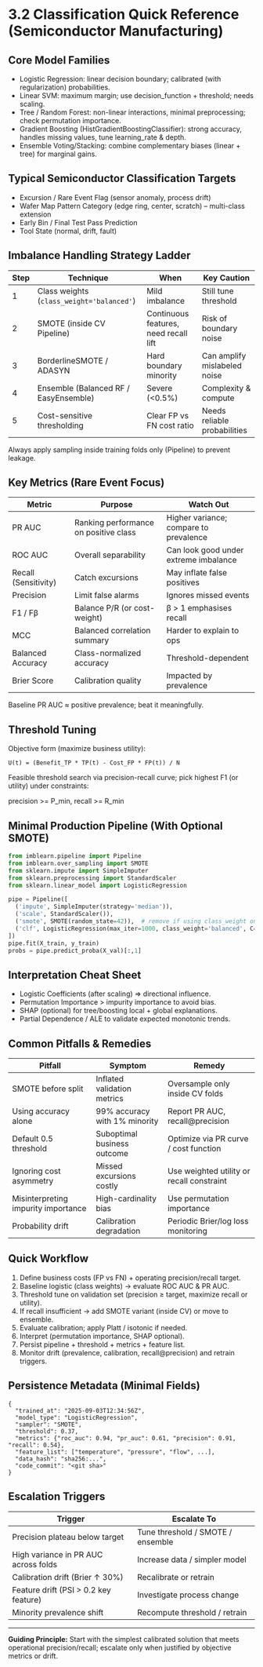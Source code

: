 # 3.2 Classification Quick Reference (Semiconductor Manufacturing)

## Core Model Families

- Logistic Regression: linear decision boundary; calibrated (with regularization) probabilities.
- Linear SVM: maximum margin; use decision_function + threshold; needs scaling.
- Tree / Random Forest: non-linear interactions, minimal preprocessing; check permutation importance.
- Gradient Boosting (HistGradientBoostingClassifier): strong accuracy, handles missing values, tune learning_rate & depth.
- Ensemble Voting/Stacking: combine complementary biases (linear + tree) for marginal gains.

## Typical Semiconductor Classification Targets

- Excursion / Rare Event Flag (sensor anomaly, process drift)
- Wafer Map Pattern Category (edge ring, center, scratch) – multi-class extension
- Early Bin / Final Test Pass Prediction
- Tool State (normal, drift, fault)

## Imbalance Handling Strategy Ladder

| Step | Technique | When | Key Caution |
|------|-----------|------|-------------|
| 1 | Class weights (`class_weight='balanced'`) | Mild imbalance | Still tune threshold |
| 2 | SMOTE (inside CV Pipeline) | Continuous features, need recall lift | Risk of boundary noise |
| 3 | BorderlineSMOTE / ADASYN | Hard boundary minority | Can amplify mislabeled noise |
| 4 | Ensemble (Balanced RF / EasyEnsemble) | Severe (<0.5%) | Complexity & compute |
| 5 | Cost-sensitive thresholding | Clear FP vs FN cost ratio | Needs reliable probabilities |

Always apply sampling inside training folds only (Pipeline) to prevent leakage.

## Key Metrics (Rare Event Focus)

| Metric | Purpose | Watch Out |
|--------|---------|-----------|
| PR AUC | Ranking performance on positive class | Higher variance; compare to prevalence |
| ROC AUC | Overall separability | Can look good under extreme imbalance |
| Recall (Sensitivity) | Catch excursions | May inflate false positives |
| Precision | Limit false alarms | Ignores missed events |
| F1 / Fβ | Balance P/R (or cost-weight) | β > 1 emphasises recall |
| MCC | Balanced correlation summary | Harder to explain to ops |
| Balanced Accuracy | Class-normalized accuracy | Threshold-dependent |
| Brier Score | Calibration quality | Impacted by prevalence |

Baseline PR AUC ≈ positive prevalence; beat it meaningfully.

## Threshold Tuning

Objective form (maximize business utility):

```text
U(t) = (Benefit_TP * TP(t) - Cost_FP * FP(t)) / N
```

Feasible threshold search via precision-recall curve; pick highest F1 (or utility) under constraints:

precision >= P_min, recall >= R_min

## Minimal Production Pipeline (With Optional SMOTE)

```python
from imblearn.pipeline import Pipeline
from imblearn.over_sampling import SMOTE
from sklearn.impute import SimpleImputer
from sklearn.preprocessing import StandardScaler
from sklearn.linear_model import LogisticRegression

pipe = Pipeline([
  ('impute', SimpleImputer(strategy='median')),
  ('scale', StandardScaler()),
  ('smote', SMOTE(random_state=42)),  # remove if using class_weight only
  ('clf', LogisticRegression(max_iter=1000, class_weight='balanced', C=1.0, random_state=42))
])
pipe.fit(X_train, y_train)
probs = pipe.predict_proba(X_val)[:,1]
```

## Interpretation Cheat Sheet

- Logistic Coefficients (after scaling) ⇒ directional influence.
- Permutation Importance > impurity importance to avoid bias.
- SHAP (optional) for tree/boosting local + global explanations.
- Partial Dependence / ALE to validate expected monotonic trends.

## Common Pitfalls & Remedies

| Pitfall | Symptom | Remedy |
|---------|---------|--------|
| SMOTE before split | Inflated validation metrics | Oversample only inside CV folds |
| Using accuracy alone | 99% accuracy with 1% minority | Report PR AUC, recall@precision |
| Default 0.5 threshold | Suboptimal business outcome | Optimize via PR curve / cost function |
| Ignoring cost asymmetry | Missed excursions costly | Use weighted utility or recall constraint |
| Misinterpreting impurity importance | High-cardinality bias | Use permutation importance |
| Probability drift | Calibration degradation | Periodic Brier/log loss monitoring |

## Quick Workflow

1. Define business costs (FP vs FN) + operating precision/recall target.
2. Baseline logistic (class weights) → evaluate ROC AUC & PR AUC.
3. Threshold tune on validation set (precision ≥ target, maximize recall or utility).
4. If recall insufficient → add SMOTE variant (inside CV) or move to ensemble.
5. Evaluate calibration; apply Platt / isotonic if needed.
6. Interpret (permutation importance, SHAP optional).
7. Persist pipeline + threshold + metrics + feature list.
8. Monitor drift (prevalence, calibration, recall@precision) and retrain triggers.

## Persistence Metadata (Minimal Fields)

```jsonc
{
  "trained_at": "2025-09-03T12:34:56Z",
  "model_type": "LogisticRegression",
  "sampler": "SMOTE",
  "threshold": 0.37,
  "metrics": {"roc_auc": 0.94, "pr_auc": 0.61, "precision": 0.91, "recall": 0.54},
  "feature_list": ["temperature", "pressure", "flow", ...],
  "data_hash": "sha256:...",
  "code_commit": "<git sha>"
}
```

## Escalation Triggers

| Trigger | Escalate To |
|---------|-------------|
| Precision plateau below target | Tune threshold / SMOTE / ensemble |
| High variance in PR AUC across folds | Increase data / simpler model |
| Calibration drift (Brier ↑ 30%) | Recalibrate or retrain |
| Feature drift (PSI > 0.2 key feature) | Investigate process change |
| Minority prevalence shift | Recompute threshold / retrain |

---
**Guiding Principle:** Start with the simplest calibrated solution that meets operational precision/recall; escalate only when justified by objective metrics or drift.
